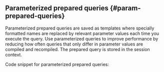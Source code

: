 ## Parameterized prepared queries {#param-prepared-queries}

Parameterized prepared queries are saved as templates where specially formatted names are replaced by relevant parameter values each time you execute the query. Use parameterized queries to improve performance by reducing how often queries that only differ in parameter values are compiled and recompiled. The prepared query is stored in the session context.

Code snippet for parameterized prepared queries:

